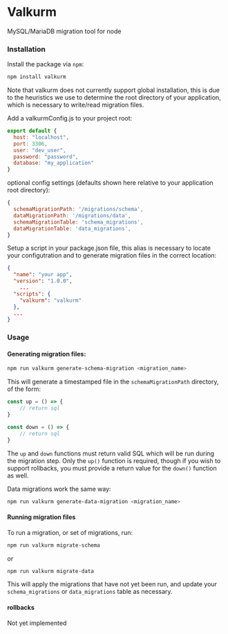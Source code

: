 # Valkurm
MySQL/MariaDB migration tool for node

### Installation

Install the package via `npm`:

```sh
npm install valkurm
```

Note that valkurm does not currently support global installation, this is due to the heuristics we use to determine the root directory of your application, which is necessary to write/read migration files.

Add a valkurmConfig.js to your project root:

```js
export default {
  host: "localhost",
  port: 3306,
  user: "dev_user",
  password: "password",
  database: "my_application"
}
```

optional config settings (defaults shown here relative to your application root directory):

```js
{
  schemaMigrationPath: '/migrations/schema',
  dataMigrationPath: '/migrations/data',
  schemaMigrationTable: 'schema_migrations',
  dataMigrationTable: 'data_migrations',
}
```

Setup a script in your package.json file, this alias is necessary to locate your configutration and to generate migration files in the correct location:

```json
{
  "name": "your app",
  "version": "1.0.0",
    ...
  "scripts": {
    "valkurm": "valkurm"
  },
  ...
}
```

### Usage

#### Generating migration files:
```sh
npm run valkurm generate-schema-migration <migration_name>
```
This will generate a timestamped file in the `schemaMigrationPath` directory, of the form:

```javascript
const up = () => {
    // return sql
}

const down = () => {
    // return sql
}
```

The `up` and `down` functions must return valid SQL which will be run during the migration step. Only the `up()` function is required, though if you wish to support rollbacks, you must provide a return value for the `down()` function as well.

Data migrations work the same way:

```sh
npm run valkurm generate-data-migration <migration_name>
```

#### Running migration files

To run a migration, or set of migrations, run:

```sh
npm run valkurm migrate-schema
```
or
```sh
npm run valkurm migrate-data
```

This will apply the migrations that have not yet been run, and update your `schema_migrations` or `data_migrations` table as necessary.

#### rollbacks

Not yet implemented

